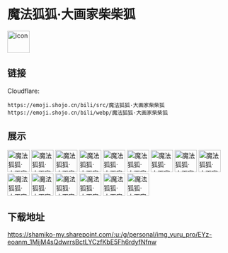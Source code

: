 # 魔法狐狐·大画家柴柴狐
<img src="https://emoji.shojo.cn/bili/src/魔法狐狐·大画家柴柴狐/icon.png" width="50" height="50" alt="icon">

## 链接
Cloudflare:
```
https://emoji.shojo.cn/bili/src/魔法狐狐·大画家柴柴狐
https://emoji.shojo.cn/bili/webp/魔法狐狐·大画家柴柴狐
```
## 展示
<img src="https://emoji.shojo.cn/bili/src/魔法狐狐·大画家柴柴狐/魔法狐狐·大画家柴柴狐-开工！.png" width="50" height="50" alt="魔法狐狐·大画家柴柴狐-开工！">
<img src="https://emoji.shojo.cn/bili/src/魔法狐狐·大画家柴柴狐/魔法狐狐·大画家柴柴狐-别急.png" width="50" height="50" alt="魔法狐狐·大画家柴柴狐-别急">
<img src="https://emoji.shojo.cn/bili/src/魔法狐狐·大画家柴柴狐/魔法狐狐·大画家柴柴狐-我画完了.png" width="50" height="50" alt="魔法狐狐·大画家柴柴狐-我画完了">
<img src="https://emoji.shojo.cn/bili/src/魔法狐狐·大画家柴柴狐/魔法狐狐·大画家柴柴狐-下辈子再画.png" width="50" height="50" alt="魔法狐狐·大画家柴柴狐-下辈子再画">
<img src="https://emoji.shojo.cn/bili/src/魔法狐狐·大画家柴柴狐/魔法狐狐·大画家柴柴狐-搬砖中.png" width="50" height="50" alt="魔法狐狐·大画家柴柴狐-搬砖中">
<img src="https://emoji.shojo.cn/bili/src/魔法狐狐·大画家柴柴狐/魔法狐狐·大画家柴柴狐-晚安.png" width="50" height="50" alt="魔法狐狐·大画家柴柴狐-晚安">
<img src="https://emoji.shojo.cn/bili/src/魔法狐狐·大画家柴柴狐/魔法狐狐·大画家柴柴狐-续命.png" width="50" height="50" alt="魔法狐狐·大画家柴柴狐-续命">
<img src="https://emoji.shojo.cn/bili/src/魔法狐狐·大画家柴柴狐/魔法狐狐·大画家柴柴狐-自闭.png" width="50" height="50" alt="魔法狐狐·大画家柴柴狐-自闭">
<img src="https://emoji.shojo.cn/bili/src/魔法狐狐·大画家柴柴狐/魔法狐狐·大画家柴柴狐-佬佬佬.png" width="50" height="50" alt="魔法狐狐·大画家柴柴狐-佬佬佬">
<img src="https://emoji.shojo.cn/bili/src/魔法狐狐·大画家柴柴狐/魔法狐狐·大画家柴柴狐-咩呀？.png" width="50" height="50" alt="魔法狐狐·大画家柴柴狐-咩呀？">
<img src="https://emoji.shojo.cn/bili/src/魔法狐狐·大画家柴柴狐/魔法狐狐·大画家柴柴狐-出.png" width="50" height="50" alt="魔法狐狐·大画家柴柴狐-出">
<img src="https://emoji.shojo.cn/bili/src/魔法狐狐·大画家柴柴狐/魔法狐狐·大画家柴柴狐-收.png" width="50" height="50" alt="魔法狐狐·大画家柴柴狐-收">
<img src="https://emoji.shojo.cn/bili/src/魔法狐狐·大画家柴柴狐/魔法狐狐·大画家柴柴狐-v我50.png" width="50" height="50" alt="魔法狐狐·大画家柴柴狐-v我50">
<img src="https://emoji.shojo.cn/bili/src/魔法狐狐·大画家柴柴狐/魔法狐狐·大画家柴柴狐-拔万？.png" width="50" height="50" alt="魔法狐狐·大画家柴柴狐-拔万？">
<img src="https://emoji.shojo.cn/bili/src/魔法狐狐·大画家柴柴狐/魔法狐狐·大画家柴柴狐-拔块！.png" width="50" height="50" alt="魔法狐狐·大画家柴柴狐-拔块！">

## 下载地址

https://shamiko-my.sharepoint.com/:u:/g/personal/img_yuru_pro/EYz-eoanm_1MjjM4sQdwrrsBctLYCzfKbE5Fh6rdyfNfnw
